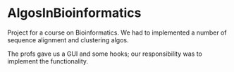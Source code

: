 AlgosInBioinformatics
=====================

Project for a course on Bioinformatics. We had to implemented a number of sequence alignment and clustering algos.

The profs gave us a GUI and some hooks; our responsibility was to implement the functionality.
